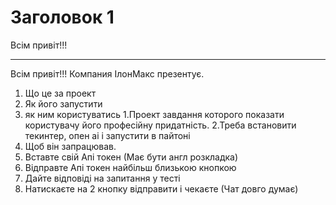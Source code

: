 # Заголовок 1
Всім привіт!!!
____


Всім привіт!!!
Компания ІлонМакс презентує.
1. Що це за проект
2. Як його запустити
3. як ним користуватись
1.Проект завдання которого показати користувачу його професійну придатність.
2.Треба встановити текинтер, опен аі і запустити в пайтоні
3. Щоб він запрацював.
  1. Вставте свій Апі токен (Має бути англ розкладка)
  2. Відправте Апі токен найбільш близькою кнопкою
  3. Дайте відповіді на запитання у тесті
  4. Натискаєте на 2 кнопку відправити і чекаєте (Чат довго думає)

